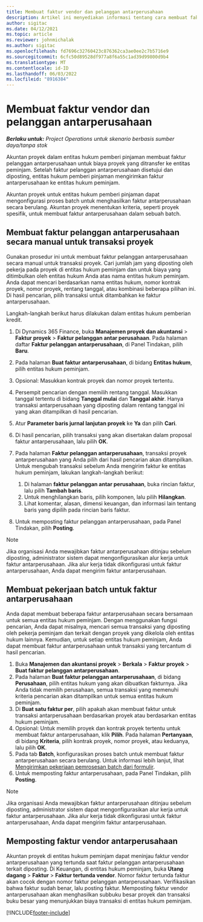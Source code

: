 ```yaml
---
title: Membuat faktur vendor dan pelanggan antarperusahaan
description: Artikel ini menyediakan informasi tentang cara membuat faktur pelanggan dan vendor antar perusahaan.
author: sigitac
ms.date: 04/12/2021
ms.topic: article
ms.reviewer: johnmichalak
ms.author: sigitac
ms.openlocfilehash: fd7696c32760423c876362ca3ae0ee2c7b5716e9
ms.sourcegitcommit: 6cfc50d89528df977a8f6a55c1ad39d99800d9b4
ms.translationtype: MT
ms.contentlocale: id-ID
ms.lasthandoff: 06/03/2022
ms.locfileid: "8916384"
---
```

# <a name="create-intercompany-customer-and-vendor-invoices"></a>Membuat faktur vendor dan pelanggan antarperusahaan

_**Berlaku untuk:** Project Operations untuk skenario berbasis sumber daya/tanpa stok_

Akuntan proyek dalam entitas hukum pemberi pinjaman membuat faktur pelanggan antarperusahaan untuk biaya proyek yang ditransfer ke entitas peminjam. Setelah faktur pelanggan antarperusahaan disetujui dan diposting, entitas hukum pemberi pinjaman mengirimkan faktur antarperusahaan ke entitas hukum peminjam.

Akuntan proyek untuk entitas hukum pemberi pinjaman dapat mengonfigurasi proses batch untuk menghasilkan faktur antarperusahaan secara berulang. Akuntan proyek menentukan kriteria, seperti proyek spesifik, untuk membuat faktur antarperusahaan dalam sebuah batch.

## <a name="manually-create-an-intercompany-customer-invoice-for-project-transactions"></a>Membuat faktur pelanggan antarperusahaan secara manual untuk transaksi proyek 

Gunakan prosedur ini untuk membuat faktur pelanggan antarperusahaan secara manual untuk transaksi proyek. Cari jumlah jam yang diposting oleh pekerja pada proyek di entitas hukum peminjam dan untuk biaya yang ditimbulkan oleh entitas hukum Anda atas nama entitas hukum peminjam. Anda dapat mencari berdasarkan nama entitas hukum, nomor kontrak proyek, nomor proyek, rentang tanggal, atau kombinasi beberapa pilihan ini. Di hasil pencarian, pilih transaksi untuk ditambahkan ke faktur antarperusahaan. 

Langkah-langkah berikut harus dilakukan dalam entitas hukum pemberian kredit. 

1. Di Dynamics 365 Finance, buka **Manajemen proyek dan akuntansi** > **Faktur proyek** > **Faktur pelanggan antar perusahaan**. Pada halaman daftar **Faktur pelanggan antarperusahaan**, di Panel Tindakan, pilih **Baru**.
2. Pada halaman **Buat faktur antarperusahaan**, di bidang **Entitas hukum**, pilih entitas hukum peminjam.
3. Opsional: Masukkan kontrak proyek dan nomor proyek tertentu.
4. Persempit pencarian dengan memilih rentang tanggal. Masukkan tanggal tertentu di bidang **Tanggal mulai** dan **Tanggal akhir**. Hanya transaksi antarperusahaan yang diposting dalam rentang tanggal ini yang akan ditampilkan di hasil pencarian.
5. Atur **Parameter baris jurnal lanjutan proyek** ke **Ya** dan pilih **Cari**.
6. Di hasil pencarian, pilih transaksi yang akan disertakan dalam proposal faktur antarperusahaan, lalu pilih **OK**.
7. Pada halaman **Faktur pelanggan antarperusahaan**, transaksi proyek antarperusahaan yang Anda pilih dari hasil pencarian akan ditampilkan. Untuk mengubah transaksi sebelum Anda mengirim faktur ke entitas hukum peminjam, lakukan langkah-langkah berikut:
  
    1. Di halaman **faktur pelanggan antar perusahaan**, buka rincian faktur, lalu pilih **Tambah baris**.
    2. Untuk menghilangkan baris, pilih komponen, lalu pilih **Hilangkan**.
    3. Lihat komentar, alasan, dimensi keuangan, dan informasi lain tentang baris yang dipilih pada rincian baris faktur.
    
8. Untuk memposting faktur pelanggan antarperusahaan, pada Panel Tindakan, pilih **Posting**.

> [!NOTE]
> Jika organisasi Anda mewajibkan faktur antarperusahaan ditinjau sebelum diposting, administrator sistem dapat mengonfigurasikan alur kerja untuk faktur antarperusahaan. Jika alur kerja tidak dikonfigurasi untuk faktur antarperusahaan, Anda dapat mengirim faktur antarperusahaan.

## <a name="create-a-batch-job-for-intercompany-invoices"></a>Membuat pekerjaan batch untuk faktur antarperusahaan

Anda dapat membuat beberapa faktur antarperusahaan secara bersamaan untuk semua entitas hukum peminjam. Dengan menggunakan fungsi pencarian, Anda dapat misalnya, mencari semua transaksi yang diposting oleh pekerja peminjam dan terkait dengan proyek yang dikelola oleh entitas hukum lainnya. Kemudian, untuk setiap entitas hukum peminjam, Anda dapat membuat faktur antarperusahaan untuk transaksi yang tercantum di hasil pencarian.

1. Buka **Manajemen dan akuntansi proyek** > **Berkala** > **Faktur proyek** > **Buat faktur pelanggan antarperusahaan**.
2. Pada halaman **Buat faktur pelanggan antarperusahaan**, di bidang **Perusahaan**, pilih entitas hukum yang akan dibuatkan fakturnya. Jika Anda tidak memilih perusahaan, semua transaksi yang memenuhi kriteria pencarian akan ditampilkan untuk semua entitas hukum peminjam.
3. Di **Buat satu faktur per**, pilih apakah akan membuat faktur untuk transaksi antarperusahaan berdasarkan proyek atau berdasarkan entitas hukum peminjam.
4. Opsional: Untuk memilih proyek dan kontrak proyek tertentu untuk membuat faktur antarperusahaan, klik **Pilih**. Pada halaman **Pertanyaan**, di bidang **Kriteria**, pilih kontrak proyek, nomor proyek, atau keduanya, lalu pilih **OK**.
5. Pada tab **Batch**, konfigurasikan proses batch untuk membuat faktur antarperusahaan secara berulang. Untuk informasi lebih lanjut, lihat [Mengirimkan pekerjaan pemrosesan batch dari formulir](/dynamicsax-2012/appuser-itpro/submit-a-batch-processing-job-from-a-form).
6. Untuk memposting faktur antarperusahaan, pada Panel Tindakan, pilih **Posting**.

> [!NOTE]
> Jika organisasi Anda mewajibkan faktur antarperusahaan ditinjau sebelum diposting, administrator sistem dapat mengonfigurasikan alur kerja untuk faktur antarperusahaan. Jika alur kerja tidak dikonfigurasi untuk faktur antarperusahaan, Anda dapat mengirim faktur antarperusahaan.

## <a name="post-the-intercompany-vendor-invoice"></a>Memposting faktur vendor antarperusahaan

Akuntan proyek di entitas hukum peminjam dapat meninjau faktur vendor antarperusahaan yang tertunda saat faktur pelanggan antarperusahaan terkait diposting. Di Keuangan, di entitas hukum peminjam, buka **Utang dagang** > **Faktur** > **Faktur tertunda vendor**. Nomor faktur tertunda faktur akan cocok dengan nomor faktur pelanggan antarperusahaan. Verifikasikan bahwa faktur sudah benar, lalu posting faktur. Memposting faktur vendor antarperusahaan akan menghasilkan subbuku besar proyek dan transaksi buku besar yang menunjukkan biaya transaksi di entitas hukum peminjam.


[!INCLUDE[footer-include](../includes/footer-banner.md)]
